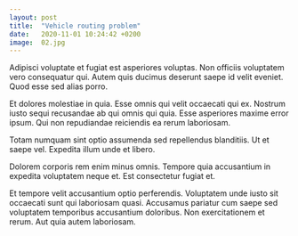 ```yaml
---
layout: post
title:  "Vehicle routing problem"
date:   2020-11-01 10:24:42 +0200
image:  02.jpg
---
```


Adipisci voluptate et fugiat est asperiores voluptas. Non officiis voluptatem vero consequatur qui. Autem quis ducimus deserunt saepe id velit eveniet. Quod esse sed alias porro.

Et dolores molestiae in quia. Esse omnis qui velit occaecati qui ex. Nostrum iusto sequi recusandae ab qui omnis qui quia. Esse asperiores maxime error ipsum. Qui non repudiandae reiciendis ea rerum laboriosam.

Totam numquam sint optio assumenda sed repellendus blanditiis. Ut et saepe vel. Expedita illum unde et libero.

Dolorem corporis rem enim minus omnis. Tempore quia accusantium in expedita voluptatem neque et. Est consectetur fugiat et.

Et tempore velit accusantium optio perferendis. Voluptatem unde iusto sit occaecati sunt qui laboriosam quasi. Accusamus pariatur cum saepe sed voluptatem temporibus accusantium doloribus. Non exercitationem et rerum. Aut quia autem laboriosam.